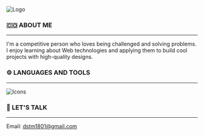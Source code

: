 ![Logo](https://res.cloudinary.com/docbyxdd1/image/upload/q_100,r_12/v1671405756/projects/Github/github-banner-500.webp)


<h3>🇨🇴 ABOUT ME</h3>
<hr/>

<p>I'm a competitive person who loves being challenged and solving problems. I enjoy learning about Web technologies and applying them to build cool projects with high-quality designs.</p>

<h3>⚙️ LANGUAGES AND TOOLS</h3>
<hr/>

![Icons](https://res.cloudinary.com/docbyxdd1/image/upload/q_100/v1671412639/projects/Github/tech-stack-icons.webp)

<h3>💬 LET'S TALK</h3>
<hr/>

Email: dstm1801@gmail.com
